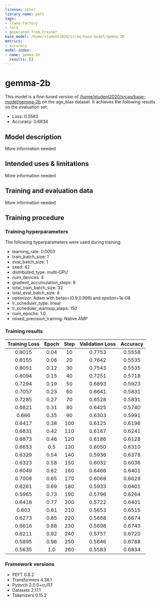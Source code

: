 ```yaml
---
license: other
library_name: peft
tags:
- llama-factory
- lora
- generated_from_trainer
base_model: /home/student2020/srcao/base-model/gemma-2b
metrics:
- accuracy
model-index:
- name: gemma-2b
  results: []
---
```


<!-- This model card has been generated automatically according to the information the Trainer had access to. You
should probably proofread and complete it, then remove this comment. -->

# gemma-2b

This model is a fine-tuned version of [/home/student2020/srcao/base-model/gemma-2b](https://huggingface.co//home/student2020/srcao/base-model/gemma-2b) on the age_bias dataset.
It achieves the following results on the evaluation set:
- Loss: 0.5583
- Accuracy: 0.6834

## Model description

More information needed

## Intended uses & limitations

More information needed

## Training and evaluation data

More information needed

## Training procedure

### Training hyperparameters

The following hyperparameters were used during training:
- learning_rate: 0.0003
- train_batch_size: 1
- eval_batch_size: 1
- seed: 42
- distributed_type: multi-GPU
- num_devices: 4
- gradient_accumulation_steps: 8
- total_train_batch_size: 32
- total_eval_batch_size: 4
- optimizer: Adam with betas=(0.9,0.999) and epsilon=1e-08
- lr_scheduler_type: linear
- lr_scheduler_warmup_steps: 150
- num_epochs: 1.0
- mixed_precision_training: Native AMP

### Training results

| Training Loss | Epoch | Step | Validation Loss | Accuracy |
|:-------------:|:-----:|:----:|:---------------:|:--------:|
| 0.8015        | 0.04  | 10   | 0.7753          | 0.5558   |
| 0.8155        | 0.08  | 20   | 0.7642          | 0.5535   |
| 0.8051        | 0.12  | 30   | 0.7543          | 0.5535   |
| 0.8094        | 0.15  | 40   | 0.7251          | 0.5718   |
| 0.7294        | 0.19  | 50   | 0.6893          | 0.5923   |
| 0.7057        | 0.23  | 60   | 0.6641          | 0.5831   |
| 0.7285        | 0.27  | 70   | 0.6528          | 0.5831   |
| 0.6821        | 0.31  | 80   | 0.6425          | 0.5740   |
| 0.666         | 0.35  | 90   | 0.6303          | 0.5991   |
| 0.6417        | 0.38  | 100  | 0.6125          | 0.6196   |
| 0.6831        | 0.42  | 110  | 0.6167          | 0.6241   |
| 0.6873        | 0.46  | 120  | 0.6186          | 0.6128   |
| 0.6653        | 0.5   | 130  | 0.6050          | 0.6310   |
| 0.6329        | 0.54  | 140  | 0.5936          | 0.6378   |
| 0.6323        | 0.58  | 150  | 0.6032          | 0.6036   |
| 0.6049        | 0.62  | 160  | 0.6466          | 0.6401   |
| 0.7008        | 0.65  | 170  | 0.6068          | 0.6629   |
| 0.6261        | 0.69  | 180  | 0.5933          | 0.6401   |
| 0.5965        | 0.73  | 190  | 0.5796          | 0.6264   |
| 0.6418        | 0.77  | 200  | 0.5722          | 0.6401   |
| 0.603         | 0.81  | 210  | 0.5653          | 0.6515   |
| 0.6273        | 0.85  | 220  | 0.5668          | 0.6674   |
| 0.6616        | 0.88  | 230  | 0.5698          | 0.6743   |
| 0.6211        | 0.92  | 240  | 0.5757          | 0.6720   |
| 0.5895        | 0.96  | 250  | 0.5646          | 0.6788   |
| 0.5635        | 1.0   | 260  | 0.5583          | 0.6834   |


### Framework versions

- PEFT 0.8.2
- Transformers 4.38.1
- Pytorch 2.0.0+cu117
- Datasets 2.17.1
- Tokenizers 0.15.2